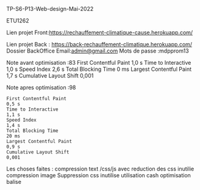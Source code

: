 TP-S6-P13-Web-design-Mai-2022

ETU1262

Lien projet Front:https://rechauffement-climatique-cause.herokuapp.com/

Lien projet Back : https://back-rechauffement-climatique.herokuapp.com/
Dossier BackOffice
		Email:admin@gmail.com
		Mots de passe :mdpprom13


Note avant optimisation :83
	First Contentful Paint
	1,0 s
	Time to Interactive
	1,0 s
	Speed Index
	2,6 s
	Total Blocking Time
	0 ms
	Largest Contentful Paint
	1,7 s
	Cumulative Layout Shift
	0,001

	
Note apres optimisation :98
	
	
	First Contentful Paint
	0,5 s
	Time to Interactive
	1,1 s
	Speed Index
	1,4 s
	Total Blocking Time
	20 ms
	Largest Contentful Paint
	0,9 s
	Cumulative Layout Shift
	0,001
	
			
	
Les choses faites :
	compression text /css/js avec reduction des css inutilie
	compression image 
	Suppression css inutilise 
	utilisation cash 
	optimisation balise 

	
				




